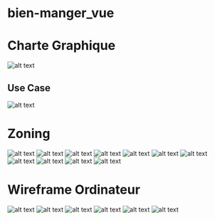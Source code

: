 # bien-manger_vue

# Charte Graphique 
![alt text](./public/img/colors.png)
 
## Use Case
![alt text](./public/img/Use-Case_Bien-Manger-Vue.png)

# Zoning

![alt text](./public/img/Zoning/accueil.png)
![alt text](./public/img/Zoning/accueil_phone.png)
![alt text](./public/img/Zoning/recherche_saison.png)
![alt text](./public/img/Zoning/recherche_saison_phone.png)
![alt text](./public/img/Zoning/recette.png)
![alt text](./public/img/Zoning/recette_phone.png)
![alt text](./public/img/Zoning/formulaire_ingredient.png)
![alt text](./public/img/Zoning/formulaire_ingredient_phone.png)
![alt text](./public/img/Zoning/formulaire_recette_plat_saison_img.png)
![alt text](./public/img/Zoning/formulaire_recette_plat_saison_img_phone.png)
![alt text](./public/img/Zoning/formulaire_etapes.png)

# Wireframe Ordinateur
![alt text](./public/img/Wireframe/Desktop%20-%20Accueil.png)
![alt text](./public/img/Wireframe/Desktop%20-%20Page%20Recherche%20Saison.png)
![alt text](./public/img/Wireframe/Desktop%20-%20Page%20Recette.png)
![alt text](./public/img/Wireframe/Desktop%20-%20Page%20Formulaire%20Creation_Modification%20(%20ingredient).png)
![alt text](./public/img/Wireframe/Desktop%20-%20Page%20Formulaire%20Creation_Modification%20(%20saison%2C%20img%2C%20type%20plat%20).png)
![alt text](./public/img/Wireframe/Desktop%20-%20Page%20Formulaire%20Creation_Modification%20(%C3%A9tape).png)


